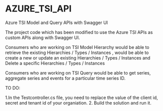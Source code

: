 # AZURE_TSI_API
Azure TSI Model and Query APIs with Swagger UI


The project code which has been modified to use the Azure TSI APIs as custom APIs along with Swagger UI. 

Consumers who are working on TSI Model Hierarchy would be able to retrieve the existing Hierarchies / Types / Instances , 
would be able to create a new or update an existing Hierarchies / Types / Instances and Delete a specific Hierarchies / Types
/ Instances

Consumers who are working on TSI Query would be able to get series, aggregate series and events for a particular time series ID. 



TO DO: 

1.In the Testcontroller.cs file, you need to replace the value of the client id, secret and tenant id of your organiation. 
2. Build the solution and run it. 
